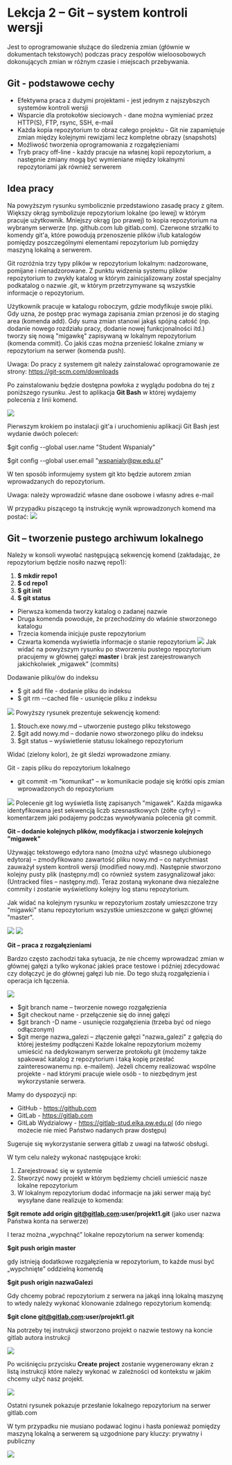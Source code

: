 # Lekcja 2 – Git – system kontroli wersji

Jest to oprogramowanie służące do śledzenia zmian (głównie w dokumentach tekstowych) podczas pracy zespołów wieloosobowych dokonujących zmian w różnym czasie i miejscach przebywania.

## Git - podstawowe cechy

- Efektywna praca z dużymi projektami - jest jednym z najszybszych systemów kontroli wersji
- Wsparcie dla protokołów sieciowych - dane można wymieniać przez HTTP(S), FTP, rsync, SSH, e-mail
- Każda kopia repozytorium to obraz całego projektu - Git nie zapamiętuje zmian między kolejnymi rewizjami lecz kompletne obrazy (snapshots)
- Możliwość tworzenia oprogramowania z rozgałęzieniami
- Tryb pracy off-line - każdy pracuje na własnej kopii repozytorium, a następnie zmiany mogą być wymieniane między lokalnymi repozytoriami jak również serwerem

## Idea pracy

Na powyższym rysunku symbolicznie przedstawiono zasadę pracy z gitem. Większy okrąg symbolizuje repozytorium lokalne (po lewej) w którym pracuje użytkownik. Mniejszy okrąg (po prawej) to kopia repozytorium na wybranym serwerze (np. github.com lub gitlab.com). Czerwone strzałki to komendy git'a, które powodują przenoszenie plików i/lub katalogów pomiędzy poszczególnymi elementami repozytorium lub pomiędzy maszyną lokalną a serwerem.

Git rozróżnia trzy typy plików w repozytorium lokalnym: nadzorowane, pomijane i nienadzorowane. Z punktu widzenia systemu plików repozytorium to zwykły katalog w którym zainicjalizowany został specjalny podkatalog o nazwie .git, w którym przetrzymywane są wszystkie informacje o repozytorium.

Użytkownik pracuje w katalogu roboczym, gdzie modyfikuje swoje pliki. Gdy uzna, że postęp prac wymaga zapisania zmian przenosi je do staging area (komenda add). Gdy suma zmian stanowi jakąś spójną całość (np. dodanie nowego rozdziału pracy, dodanie nowej funkcjonalności itd.) tworzy się nową "migawkę" zapisywaną w lokalnym repozytorium (komenda commit). Co jakiś czas można przenieść lokalne zmiany w repozytorium na serwer (komenda push).

Uwaga: Do pracy z systemem git należy zainstalować oprogramowanie ze strony:
https://git-scm.com/downloads

Po zainstalowaniu będzie dostępna powłoka z wyglądu podobna do tej z poniższego rysunku. Jest to aplikacja **Git Bash** w której wydajemy polecenia z linii komend.

![](zdj1.png)

Pierwszym krokiem po instalacji git'a i uruchomieniu aplikacji Git Bash jest wydanie dwóch poleceń:

$git config --global user.name "Student Wspanialy"

$git config --global user.email "wspanialy@pw.edu.pl"

W ten sposób informujemy system git kto będzie autorem zmian wprowadzanych do repozytorium.

Uwaga: należy wprowadzić własne dane osobowe i własny adres e-mail

W przypadku piszącego tą instrukcję wynik wprowadzonych komend ma postać:
![](zdj2.png)
## Git – tworzenie pustego archiwum lokalnego
Należy w konsoli wywołać następującą sekwencję komend (zakładając, że repozytorium będzie nosiło nazwę repo1):

1. **$ mkdir repo1**
2. **$ cd repo1**
3. **$ git init**
4. **$ git status**

* Pierwsza komenda tworzy katalog o zadanej nazwie
* Druga komenda powoduje, że przechodzimy do właśnie stworzonego katalogu
* Trzecia komenda inicjuje puste repozytorium
* Czwarta komenda wyświetla informacje o stanie repozytorium
![](zdj3.png)
Jak widać na powyższym rysunku po stworzeniu pustego repozytorium pracujemy w głównej gałęzi
**master** i brak jest zarejestrowanych jakichkolwiek „migawek” (commits)

Dodawanie pliku/ów do indeksu
- $ git add file - dodanie pliku do indeksu
- $ git rm --cached file - usunięcie pliku z indeksu

![](zdj4.png)
Powyższy rysunek prezentuje sekwencję komend:
1. $touch.exe nowy.md – utworzenie pustego pliku tekstowego
2. $git add nowy.md – dodanie nowo stworzonego pliku do indeksu
3. $git status – wyświetlenie statusu lokalnego repozytorium

Widać (zielony kolor), że git śledzi wprowadzone zmiany.

Git - zapis pliku do repozytorium lokalnego

- git commit -m "komunikat" – w komunikacie podaje się krótki opis zmian wprowadzonych do repozytorium

![](zdj5.png)
Polecenie git log wyświetla listę zapisanych "migawek". Każda migawka identyfikowana jest sekwencją liczb szesnastkowych (żółte cyfry) – komentarzem jaki podajemy podczas wywoływania polecenia git commit.

**Git – dodanie kolejnych plików, modyfikacja i stworzenie kolejnych "migawek"**

Używając tekstowego edytora nano (można użyć własnego ulubionego edytora) – zmodyfikowano zawartość pliku nowy.md – co natychmiast zauważył system kontroli wersji (modified nowy.md). Następnie stworzono kolejny pusty plik (następny.md) co również system zasygnalizował jako: (Untracked files – następny.md). Teraz zostaną wykonane dwa niezależne commity i zostanie wyświetlony kolejny log stanu repozytorium.

Jak widać na kolejnym rysunku w repozytorium zostały umieszczone trzy "migawki" stanu repozytorium wszystkie umieszczone w gałęzi głównej "master".

![](zdj6.png)
![](zdj7.png)

**Git – praca z rozgałęzieniami**

Bardzo często zachodzi taka sytuacja, że nie chcemy wprowadzać zmian w głównej gałęzi a tylko wykonać jakieś prace testowe i później zdecydować czy dołączyć je do głównej gałęzi lub nie. Do tego służą rozgałęzienia i operacja ich łączenia.

![](zdj8.png)

- $git branch name – tworzenie nowego rozgałęzienia
- $git checkout name - przełączenie się do innej gałęzi
- $git branch -D name - usunięcie rozgałęzienia (trzeba być od niego odłączonym)
- $git merge nazwa_galezi – złączenie gałęzi "nazwa_galezi" z gałęzią do której jesteśmy podłączeni
Każde lokalne repozytorium możemy umieścić na dedykowanym serwerze protokołu git (możemy także spakować katalog z repozytorium i taką kopię przesłać zainteresowanemu np. e-mailem). Jeżeli chcemy realizować wspólne projekte - nad którymi pracuje wiele osób - to niezbędnym jest wykorzystanie serwera.

Mamy do dyspozycji np:

- GitHub - https://github.com
- GitLab - https://gitlab.com
- GitLab Wydzialowy - https://gitlab-stud.elka.pw.edu.pl (do niego możecie nie mieć Państwo nadanych praw dostępu)

Sugeruje się wykorzystanie serwera gitlab z uwagi na łatwość obsługi.

W tym celu należy wykonać następujące kroki:

1. Zarejestrować się w systemie
2. Stworzyć nowy projekt w którym będziemy chcieli umieścić nasze lokalne repozytorium
3. W lokalnym repozytorium dodać informacje na jaki serwer mają być wysyłane dane
realizuje to komenda:

**$git remote add origin git@gitlab.com:user/projekt1.git**
(jako user nazwa Państwa konta na serwerze)

I teraz można „wypchnąć” lokalne repozytorium na serwer komendą:

**$git push origin master**

gdy istnieją dodatkowe rozgałęzienia w repozytorium, to każde musi być „wypchnięte” oddzielną
komendą

**$git push origin nazwaGalezi**

Gdy chcemy pobrać repozytorium z serwera na jakąś inną lokalną maszynę to wtedy należy
wykonać klonowanie zdalnego repozytorium komendą:

**$git clone git@gitlab.com:user/projekt1.git**

Na potrzeby tej instrukcji stworzono projekt o nazwie testowy na koncie gitlab autora instrukcji

![](zdj9.png)


Po wciśnięciu przycisku **Create project** zostanie wygenerowany ekran z listą instrukcji które
należy wykonać w zależności od kontekstu w jakim chcemy użyć nasz projekt.

![](zdj10.png)

Ostatni rysunek pokazuje przesłanie lokalnego repozytorium na serwer gitlab.com

W tym przypadku nie musiano podawać loginu i hasła ponieważ pomiędzy maszyną lokalną a
serwerem są uzgodnione pary kluczy: prywatny i publiczny

![](zdj11.png)


